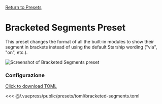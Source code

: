 [Return to Presets](/presets/#bracketed-segments)

# Bracketed Segments Preset

This preset changes the format of all the built-in modules to show their segment in brackets instead of using the default Starship wording ("via", "on", etc.).

![Screenshot of Bracketed Segments preset](/presets/img/bracketed-segments.png)

### Configurazione

[Click to download TOML](/presets/toml/bracketed-segments.toml)

<<< @/.vuepress/public/presets/toml/bracketed-segments.toml
